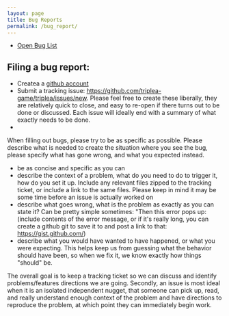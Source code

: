 ```yaml
---
layout: page
title: Bug Reports
permalink: /bug_report/
---
```



* <a href="https://github.com/triplea-game/triplea/issues?q=is%3Aissue+is%3Aopen+label%3ABug">Open Bug List</a>

## Filing a bug report:

* Createa a <a href="http://github.com/account"> github account</a>
* Submit a tracking issue: <a href="https://github.com/triplea-game/triplea/issues/new">https://github.com/triplea-game/triplea/issues/new</a>. Please feel free to create these liberally, they are relatively quick to close, and easy to re-open if there turns out to be done or discussed. Each issue will ideally end with a summary of what exactly needs to be done.
* 
When filling out bugs, please try to be as specific as possible. Please describe what is needed to create the situation where you see the bug, please specify what has gone wrong, and what you expected instead.
* be as concise and specific as you can
* describe the context of a problem, what do you need to do to trigger it, how do you set it up. Include any relevant files zipped to the tracking ticket, or include a link to the same files. Please keep in mind it may be some time before an issue is actually worked on
* describe what goes wrong, what is the problem as exactly as you can state it? Can be pretty simple sometimes: "Then this error pops up: (include contents of the error message, or if it's really long, you can create a github git to save it to and post a link to that: https://gist.github.com/)
* describe what you would have wanted to have happened, or what you were expecting. This helps keep us from guessing what the behavior should have been, so when we fix it, we know exactly how things "should" be.

The overall goal is to keep a tracking ticket so we can discuss and identify problems/features directions we are going. Secondly, an issue is most ideal when it is an isolated independent nugget, that someone can pick up, read, and really understand enough context of the problem and have directions to reproduce the problem, at which point they can immediately begin work.
